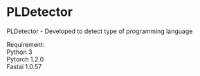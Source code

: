 # PLDetector
PLDetector - Developed to detect type of programming language

Requirement: \
Python 3 \
Pytorch 1.2.0 \
Fastai 1.0.57
